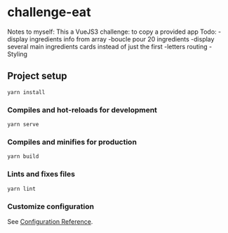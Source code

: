# challenge-eat
Notes to myself: This a VueJS3 challenge: to copy a provided app
Todo:
-display ingredients info from array
-boucle pour 20 ingredients
-display several main ingredients cards instead of just the first
-letters routing 
-Styling
## Project setup
```
yarn install
```

### Compiles and hot-reloads for development
```
yarn serve
```

### Compiles and minifies for production
```
yarn build
```

### Lints and fixes files
```
yarn lint
```

### Customize configuration
See [Configuration Reference](https://cli.vuejs.org/config/).
